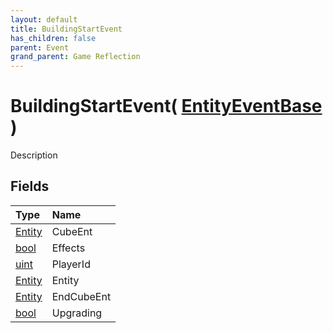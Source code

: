 ```yaml
---
layout: default
title: BuildingStartEvent
has_children: false
parent: Event
grand_parent: Game Reflection
---
```

# BuildingStartEvent( [ EntityEventBase ](/riftbreaker-wiki/docs/game-reflection/events/entity_event_base/) )
Description 

## Fields

| Type | Name |
|:----------|:--------------|
| [Entity](/riftbreaker-wiki/docs/game-reflection/classes/entity/) | CubeEnt |
| [bool](/riftbreaker-wiki/docs/game-reflection/components/bool/) | Effects |
| [uint](/riftbreaker-wiki/docs/game-reflection/components/uint/) | PlayerId |
| [Entity](/riftbreaker-wiki/docs/game-reflection/classes/entity/) | Entity |
| [Entity](/riftbreaker-wiki/docs/game-reflection/classes/entity/) | EndCubeEnt |
| [bool](/riftbreaker-wiki/docs/game-reflection/components/bool/) | Upgrading |

